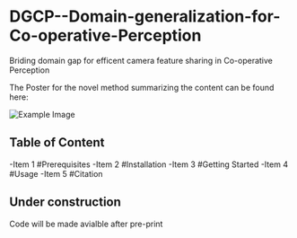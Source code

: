 # DGCP--Domain-generalization-for-Co-operative-Perception

Briding domain gap for efficent camera feature sharing in Co-operative Perception


The Poster for the novel method summarizing the content can be found here:

![Example Image](DGCP_Poster.png)



## Table of Content

-Item 1 #Prerequisites
-Item 2 #Installation
-Item 3 #Getting Started
-Item 4 #Usage
-Item 5 #Citation

## Under construction

Code will be made avialble after pre-print
